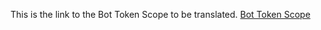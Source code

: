 This is the link  to the Bot Token Scope to be translated.
[Bot Token Scope ](https://github.com/chaoss/chaoss-slack-bot/wiki/Bot-Token-Scopes-&-Event-Subscriptions)